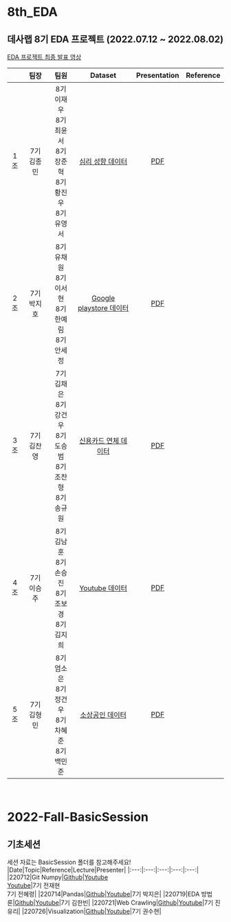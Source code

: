 # 8th_EDA
## 데사랩 8기 EDA 프로젝트 (2022.07.12 ~ 2022.08.02)
[EDA 프로젝트 최종 발표 영상](https://youtu.be/IgkTZnJtPfw)

||팀장|팀원|Dataset|Presentation|Reference|
|:---:|:---:|:---:|:---:|:---:|:---:|
|1조|7기 김종민|8기 이재우<br>8기 최윤서<br>8기 장준혁<br>8기 황진우<br>8기 유영서|[심리 성향 데이터](https://github.com/DataScience-Lab-Yonsei/8th_EDA/tree/main/%EB%8D%B0%EC%9D%B4%ED%84%B0%EC%85%8B/%EC%8B%AC%EB%A6%AC%20%EC%84%B1%ED%96%A5%20%EC%98%88%EC%B8%A1%20%EB%8D%B0%EC%9D%B4%ED%84%B0)|[PDF]()||
|2조|7기 박지호|8기 유채원<br>8기 이서현<br>8기 한예림<br>8기 안세정|[Google playstore 데이터](https://github.com/DataScience-Lab-Yonsei/8th_EDA/tree/main/%EB%8D%B0%EC%9D%B4%ED%84%B0%EC%85%8B/Google%20playstore%20%EB%8D%B0%EC%9D%B4%ED%84%B0)|[PDF]()||
|3조|7기 김찬영|7기 김채은<br>8기 강건우<br>8기 도승범<br>8기 조찬형<br>8기 송규원|[신용카드 연체 데이터](https://github.com/DataScience-Lab-Yonsei/8th_EDA/tree/main/%EB%8D%B0%EC%9D%B4%ED%84%B0%EC%85%8B/%EC%8B%A0%EC%9A%A9%EC%B9%B4%EB%93%9C%20%EC%97%B0%EC%B2%B4%20%EC%98%88%EC%B8%A1%20%EB%8D%B0%EC%9D%B4%ED%84%B0)|[PDF]()||
|4조|7기 이승주|8기 김남훈<br>8기 손승진<br>8기 조보경<br>8기 김지희|[Youtube 데이터](https://github.com/DataScience-Lab-Yonsei/8th_EDA/tree/main/%EB%8D%B0%EC%9D%B4%ED%84%B0%EC%85%8B/Youtube%20%EB%8D%B0%EC%9D%B4%ED%84%B0)|[PDF]()||
|5조|7기 김형민|8기 엄소은<br>8기 정건우<br>8기 차혜준<br>8기 백민준|[소상공인 데이터](https://github.com/DataScience-Lab-Yonsei/8th_EDA/tree/main/%EB%8D%B0%EC%9D%B4%ED%84%B0%EC%85%8B/%EC%86%8C%EC%83%81%EA%B3%B5%EC%9D%B8%EC%8B%9C%EC%9E%A5%EC%A7%84%ED%9D%A5%EA%B3%B5%EB%8B%A8%20%EC%83%81%EA%B6%8C%20%EB%8D%B0%EC%9D%B4%ED%84%B0)|[PDF]()||


<br>

 
# 2022-Fall-BasicSession
## 기초세션
세션 자료는 BasicSession 폴더를 참고해주세요!
|Date|Topic|Reference|Lecture|Presenter|
|:---:|:---:|:---:|:---:|:---:|
|220712|Git Numpy|[Github](https://github.com/DataScience-Lab-Yonsei/8th_EDA/tree/main/BasicSession/220712%20Git%20Numpy)|[Youtube](https://youtu.be/PEpr2JIrm8Y)<br>[Youtube](https://youtu.be/PlCipcjNflk)|7기 전재현<br>7기 전혜령|
|220714|Pandas|[Github](https://github.com/DataScience-Lab-Yonsei/8th_EDA/tree/main/BasicSession/220714%20Pandas)|[Youtube](https://youtu.be/N-5ACPza6E8)|7기 박지은|
|220719|EDA 방법론|[Github](https://github.com/DataScience-Lab-Yonsei/8th_EDA/tree/main/BasicSession/220719%20EDA%20%EB%B0%A9%EB%B2%95%EB%A1%A0)|[Youtube](https://youtu.be/_ecgEqWn5UM)|7기 김한빈|
|220721|Web Crawling|[Github](https://github.com/DataScience-Lab-Yonsei/8th_EDA/tree/main/BasicSession/220721%20Web%20Crawling)|[Youtube](https://youtu.be/EotwNL5D7KQ)|7기 진유리|
|220726|Visualization|[Github](https://github.com/DataScience-Lab-Yonsei/8th_EDA/tree/main/BasicSession/220726%20Visualization)|[Youtube](https://youtu.be/uDRUVqqs_3k)|7기 권수현|
